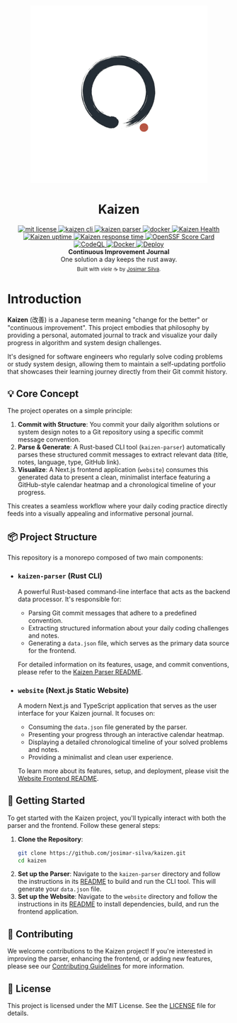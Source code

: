 <p align="center"><img src="docs/images/logo.svg" height="400" width="400" alt="Kaizen logo"></p>

<h1 align="center">Kaizen</h1>
<div align="center"> 
  <!-- MIT License -->
  <a href="./LICENSE">
    <img src="https://img.shields.io/badge/License-MIT-blue.svg" alt="mit license" />
  </a>
  <!-- CLI -->
  <a href="./kaizen-parser">
    <img src="https://img.shields.io/badge/kaizen_parser-v0.4.1-orange.svg" alt="kaizen cli" />
  </a>
  <!-- WEBSITE -->
  <a href="./website">
    <img src="https://img.shields.io/badge/kaizen_website-v0.6.2-purple.svg" alt="kaizen parser" />
  </a>
  <!-- Kaizen Nightly Builds -->
  <a href="https://github.com/josimar-silva/kaizen/actions/workflows/kaizen.yaml">
    <img src="https://github.com/josimar-silva/kaizen/actions/workflows/kaizen.yaml/badge.svg" alt="docker" />
  </a>
  <!-- Kaizen Health -->
  <a href="https://kaizen.josimar-silva.com/">
    <img src="https://uptime.from-gondor.com/api/v1/endpoints/external_kaizen-website/health/badge.svg" alt="Kaizen Health" />
  </a>
  <!-- Kaizen uptime -->
  <a href="https://kaizen.josimar-silva.com/">
    <img src="https://uptime.from-gondor.com/api/v1/endpoints/external_kaizen-website/uptimes/30d/badge.svg" alt="Kaizen uptime" />
  </a>
  <!-- Kaizen Response Time -->
  <a href="https://kaizen.josimar-silva.com/">
    <img src="https://uptime.from-gondor.com/api/v1/endpoints/external_kaizen-website/response-times/30d/badge.svg" alt="Kaizen response time" />
  </a>
  <!-- OSSF Score Card -->
  <a href="https://scorecard.dev/viewer/?uri=github.com/josimar-silva/kaizen">
    <img src="https://img.shields.io/ossf-scorecard/github.com/josimar-silva/kaizen?label=openssf" alt="OpenSSF Score Card">
  </a>
  <!-- CodeQL Advanced -->
  <a href="https://github.com/josimar-silva/kaizen/actions/workflows/codeql.yaml">
    <img src="https://github.com/josimar-silva/kaizen/actions/workflows/codeql.yaml/badge.svg" alt="CodeQL" />
  </a>
  <!-- Docker Builds -->
  <a href="https://github.com/josimar-silva/kaizen/actions/workflows/docker-website.yaml">
    <img src="https://github.com/josimar-silva/kaizen/actions/workflows/docker-website.yaml/badge.svg" alt="Docker" />
  </a>
  <!-- Deploy -->
  <a href="https://github.com/josimar-silva/kaizen/actions/workflows/deploy-website.yaml">
    <img src="https://github.com/josimar-silva/kaizen/actions/workflows/deploy-website.yaml/badge.svg" alt="Deploy" />
  </a>
</div>
<div align="center">
  <strong>Continuous Improvement Journal</strong>
</div>

<div align="center">
  One solution a day keeps the rust away.
</div>

<div align="center">
  <sub>Built with <i>viele</i> ☕️ by
  <a href="https://josimar-silva.com">Josimar Silva</a>.
</div>


# Introduction

**Kaizen** (改善) is a Japanese term meaning "change for the better" or "continuous improvement". 
This project embodies that philosophy by providing a personal, automated journal to track and visualize your daily progress in algorithm and system design challenges.

It's designed for software engineers who regularly solve coding problems or study system design, allowing them to maintain a self-updating portfolio that showcases their learning journey directly from their Git commit history.

## 💡 Core Concept

The project operates on a simple principle:

1.  **Commit with Structure**: You commit your daily algorithm solutions or system design notes to a Git repository using a specific commit message convention.
2.  **Parse & Generate**: A Rust-based CLI tool (`kaizen-parser`) automatically parses these structured commit messages to extract relevant data (title, notes, language, type, GitHub link).
3.  **Visualize**: A Next.js frontend application (`website`) consumes this generated data to present a clean, minimalist interface featuring a GitHub-style calendar heatmap and a chronological timeline of your progress.

This creates a seamless workflow where your daily coding practice directly feeds into a visually appealing and informative personal journal.

## 📦 Project Structure

This repository is a monorepo composed of two main components:

-   ### `kaizen-parser` (Rust CLI)
    A powerful Rust-based command-line interface that acts as the backend data processor. It's responsible for:
    -   Parsing Git commit messages that adhere to a predefined convention.
    -   Extracting structured information about your daily coding challenges and notes.
    -   Generating a `data.json` file, which serves as the primary data source for the frontend.

    For detailed information on its features, usage, and commit conventions, please refer to the [Kaizen Parser README](./kaizen-parser/README.md).

-   ### `website` (Next.js Static Website)
    A modern Next.js and TypeScript application that serves as the user interface for your Kaizen journal. It focuses on:
    -   Consuming the `data.json` file generated by the parser.
    -   Presenting your progress through an interactive calendar heatmap.
    -   Displaying a detailed chronological timeline of your solved problems and notes.
    -   Providing a minimalist and clean user experience.

    To learn more about its features, setup, and deployment, please visit the [Website Frontend README](./website/README.md).

## 🚀 Getting Started

To get started with the Kaizen project, you'll typically interact with both the parser and the frontend. Follow these general steps:

1.  **Clone the Repository**:
    ```bash
    git clone https://github.com/josimar-silva/kaizen.git
    cd kaizen
    ```
2.  **Set up the Parser**: Navigate to the `kaizen-parser` directory and follow the instructions in its [README](./kaizen-parser/README.md) to build and run the CLI tool. This will generate your `data.json` file.
3.  **Set up the Website**: Navigate to the `website` directory and follow the instructions in its [README](./website/README.md) to install dependencies, build, and run the frontend application.

## 🤝 Contributing

We welcome contributions to the Kaizen project! If you're interested in improving the parser, enhancing the frontend, or adding new features, please see our [Contributing Guidelines](./kaizen-parser/CONTRIBUTING.md) for more information.

## 📄 License

This project is licensed under the MIT License. See the [LICENSE](./LICENSE) file for details.
